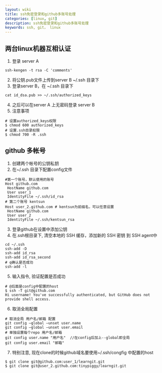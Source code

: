 ```yaml
---
layout: wiki
title: ssh免密登录和github多账号处理
categories: [linux, git]
description: ssh免密登录和github多账号处理
keywords: ssh, git， linux
---
```



## 两台linux机器互相认证
1. 登录 server A
```shell
ssh-kengen -t rsa -C 'comments'
```
2. 将公钥.pub文件上传到server B ~/.ssh 目录下
3. 登录server B，在 ~/.ssh 目录下
```shell
cat id_dsa.pub >> ~/.ssh/authorized_keys
```
4. 之后可以在server A 上无密码登录 server B
5. 注意事项
``` shell
# 设置authorized_keys权限
$ chmod 600 authorized_keys 
# 设置.ssh目录权限
$ chmod 700 -R .ssh
```

## github 多帐号
1. 创建两个帐号的公钥私钥
2. 在~/.ssh 目录下配置config文件
```shell
#第一个账号，默认使用的账号
Host github.com
 HostName github.com
 User user_1
 IdentityFile ~/.ssh/id_rsa
# 第二个账号 kentsun
Host user_2.github.com # kentsun为前缀名，可以任意设置
 HostName github.com
 User user_2
 IdentityFile ~/.ssh/kentsun_rsa
```
3. 登录github在设置中添加公钥
4. 在.ssh根目录下, 清空本地的 SSH 缓存，添加新的 SSH 密钥 到 SSH agent中
```shell
cd ~/.ssh
ssh-add -D
ssh-add id_rsa
ssh-add id_rsa_second
# q确认是否成功
ssh-add -l
```
5. 输入指令, 验证配置是否成功
```shell
# @后面是config中配置的host
$ ssh -T git@github.com
Hi username! You've successfully authenticated, but GitHub does not provide shell access.
```
6. 取消全局配置
```shell
# 取消全局 用户名/邮箱 配置
git config –global –unset user.name
git config –global –unset user.email
# 单独设置每个repo 用户名/邮箱
git config user.name "用户名"  //在config后加上--global即全局
git config user.email "邮箱"
```
7. 特别注意, 现在clone的时候github域名要使用~/.ssh/congfig 中配置的host
```shell
$ git clone git@github.com:user_1/learngit.git
$ git clone git@user_2.github.com:tinypiggy/learngit.git
```

